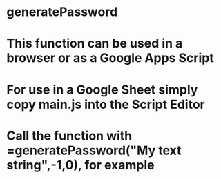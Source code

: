# generatePassword
# This function can be used in a browser or as a Google Apps Script
# For use in a Google Sheet simply copy main.js into the Script Editor
# Call the function with =generatePassword("My text string",-1,0), for example